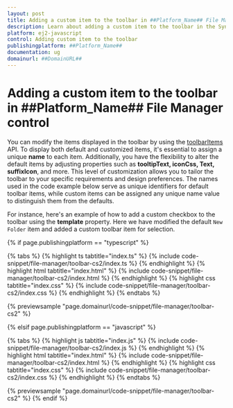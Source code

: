 ```yaml
---
layout: post
title: Adding a custom item to the toolbar in ##Platform_Name## File Manager control | Syncfusion
description: Learn about adding a custom item to the toolbar in the Syncfusion ##Platform_Name## File Manager control, its elements, and more.
platform: ej2-javascript
control: Adding custom item to the toolbar 
publishingplatform: ##Platform_Name##
documentation: ug
domainurl: ##DomainURL##
---
```


# Adding a custom item to the toolbar in ##Platform_Name## File Manager control

You can modify the items displayed in the toolbar by using the [toolbarItems](../../api/file-manager/#toolbarItems) API. To display both default and customized items, it's essential to assign a unique **name** to each item. Additionally, you have the flexibility to alter the default items by adjusting properties such as **tooltipText, iconCss, Text, suffixIcon**, and more. This level of customization allows you to tailor the toolbar to your specific requirements and design preferences. The names used in the code example below serve as unique identifiers for default toolbar items, while custom items can be assigned any unique name value to distinguish them from the defaults.

For instance, here's an example of how to add a custom checkbox to the toolbar using the **template** property. Here we have modified the default `New Folder` item and added a custom toolbar item for selection.

{% if page.publishingplatform == "typescript" %}

 {% tabs %}
{% highlight ts tabtitle="index.ts" %}
{% include code-snippet/file-manager/toolbar-cs2/index.ts %}
{% endhighlight %}
{% highlight html tabtitle="index.html" %}
{% include code-snippet/file-manager/toolbar-cs2/index.html %}
{% endhighlight %}
{% highlight css tabtitle="index.css" %}
{% include code-snippet/file-manager/toolbar-cs2/index.css %}
{% endhighlight %}
{% endtabs %}

{% previewsample "page.domainurl/code-snippet/file-manager/toolbar-cs2" %}

{% elsif page.publishingplatform == "javascript" %}

{% tabs %}
{% highlight js tabtitle="index.js" %}
{% include code-snippet/file-manager/toolbar-cs2/index.js %}
{% endhighlight %}
{% highlight html tabtitle="index.html" %}
{% include code-snippet/file-manager/toolbar-cs2/index.html %}
{% endhighlight %}
{% highlight css tabtitle="index.css" %}
{% include code-snippet/file-manager/toolbar-cs2/index.css %}
{% endhighlight %}
{% endtabs %}

{% previewsample "page.domainurl/code-snippet/file-manager/toolbar-cs2" %}
{% endif %}